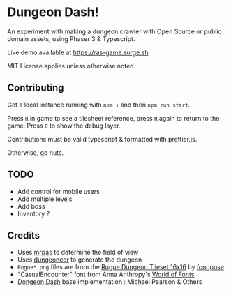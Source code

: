 # Dungeon Dash!

An experiment with making a dungeon crawler with Open Source or public domain assets, using Phaser 3 & Typescript.

Live demo available at https://ras-game.surge.sh

MIT License applies unless otherwise noted.

## Contributing

Get a local instance running with `npm i` and then `npm run start`.

Press `R` in game to see a tilesheet reference, press `R` again to return to the game. Press `Q` to show the debug layer.

Contributions must be valid typescript & formatted with prettier.js.

Otherwise, go nuts.

## TODO

 * Add control for mobile users
 * Add multiple levels
 * Add boss
 * Inventory ?

## Credits

* Uses [mrpas](https://www.npmjs.com/package/mrpas) to determine the field of view
* Uses [dungeoneer](https://www.npmjs.com/package/dungeoneer) to generate the dungeon
* `Rogue*.png` files are from the [Rogue Dungeon Tileset 16x16](https://fongoose.itch.io/rogue-dungeon-tileset-16x16) by [fongoose](https://twitter.com/fongoosemike)
* "CasualEncounter" font from Anna Anthropy's [World of Fonts](https://w.itch.io/world-of-fonts)
* [Dongeon Dash](https://github.com/mipearson/dungeondash) base implementation : Michael Pearson & Others
